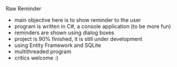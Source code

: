 Raw Reminder
- main objective here is to show reminder to the user
- program is written in C#, a console application (to be more fun)
- reminders are shown using dialog boxes
- project is 90% finished, it is still under development
- using Entity Framework and SQLite
- multithreaded program
- critics welcome :)

